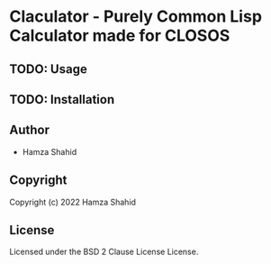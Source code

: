 # Claculator - Purely Common Lisp Calculator made for CLOSOS
## TODO: Usage
## TODO: Installation
## Author
* Hamza Shahid
## Copyright
Copyright (c) 2022 Hamza Shahid
## License
Licensed under the BSD 2 Clause License License.
